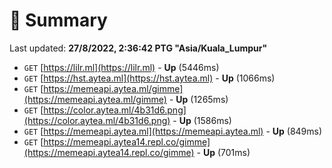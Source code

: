 # 📖 Summary
Last updated: **27/8/2022, 2:36:42 PTG "Asia/Kuala_Lumpur"**

- `GET` [https://lilr.ml](https://lilr.ml) - **Up** (5446ms)
- `GET` [https://hst.aytea.ml](https://hst.aytea.ml) - **Up** (1066ms)
- `GET` [https://memeapi.aytea.ml/gimme](https://memeapi.aytea.ml/gimme) - **Up** (1265ms)
- `GET` [https://color.aytea.ml/4b31d6.png](https://color.aytea.ml/4b31d6.png) - **Up** (1586ms)
- `GET` [https://memeapi.aytea.ml](https://memeapi.aytea.ml) - **Up** (849ms)
- `GET` [https://memeapi.aytea14.repl.co/gimme](https://memeapi.aytea14.repl.co/gimme) - **Up** (701ms)
